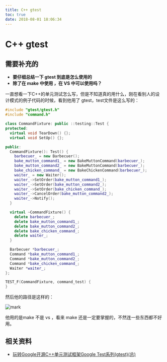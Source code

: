 ```yaml
---
title: C++ gtest
toc: true
date: 2018-08-01 18:06:34
---
```

# C++ gtest




## 需要补充的

- **要仔细总结一下 gtest 到底是怎么使用的**
- **除了在 make 中使用 ，在 VS 中可以使用吗？**



一直想看一下C++的单元测试怎么写，但是不知道真的用什么，刚在看别人的设计模式的例子代码的时候，看到他用了 gtest，test文件是这么写的：



```cpp
#include "gtest/gtest.h"
#include "command.h"

class CommandFixture: public ::testing::Test {
protected:
  virtual void TearDown() {};
  virtual void SetUp() {};

public:
  CommandFixture(): Test() {
    barbecuer_ = new Barbecuer();
    bake_mutton_command1_ = new BakeMuttonCommand(barbecuer_);
    bake_mutton_command2_ = new BakeMuttonCommand(barbecuer_);
    bake_chicken_command_ = new BakeChickenCommand(barbecuer_);
    waiter_ = new Waiter();
    waiter_->SetOrder(bake_mutton_command1_);
    waiter_->SetOrder(bake_mutton_command2_);
    waiter_->SetOrder(bake_chicken_command_);
    waiter_->CancelOrder(bake_mutton_command2_);
    waiter_->Notify();
  }

  virtual ~CommandFixture() {
    delete barbecuer_;
    delete bake_mutton_command1_;
    delete bake_mutton_command2_;
    delete bake_chicken_command_;
    delete waiter_;
  }

  Barbecuer *barbecuer_;
  Command *bake_mutton_command1_;
  Command *bake_mutton_command2_;
  Command *bake_chicken_command_;
  Waiter *waiter_;
};

TEST_F(CommandFixture, command_test) {
}
```

然后他的路径是这样的：


![mark](http://images.iterate.site/blog/image/180727/7h21C6mc6c.png?imageslim)

他用的是make 不是 vs ，看来 make 还是一定要掌握的，不然连一些东西都不好用。



## 相关资料

- [玩转Google开源C++单元测试框架Google Test系列(gtest)(总)](https://www.cnblogs.com/coderzh/archive/2009/04/06/1426755.html)
